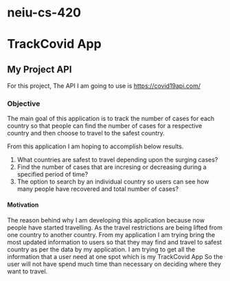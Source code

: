 # neiu-cs-420

<!-- My Application Name -->

# TrackCovid App

## My Project API
For this project, The API I am going to use is https://covid19api.com/

### Objective

The main goal of this application is to track the number of cases for each country so that people can find the number of cases for a respective country and then choose to travel to the safest country.

From this application I am hoping to accomplish below results.

1. What countries are safest to travel depending upon the surging cases?
2. Find the number of cases that are incresing or decreasing during a specified period of time?
3. The option to search by an individual country so users can see how many people have recovered and total number of cases?

#### Motivation

The reason behind why I am developing this application because now people have started travelling. As the travel 
restrictions are being lifted from one country to another country. From my application I am trying bring the most
updated information to users so that they may find and travel to safest country as per the data by my application.
I am trying to get all the information that a user need at one spot which is my TrackCovid App So the user will not 
have spend much time than necessary on deciding where they want to travel.
